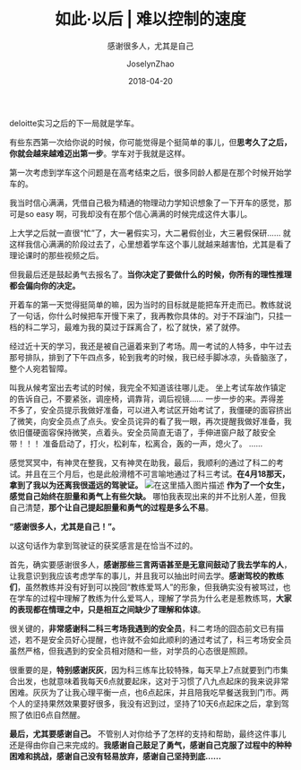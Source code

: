 ﻿---
layout:     post
title:      如此·以后 | 难以控制的速度
subtitle:   感谢很多人，尤其是自己
date:       2018-04-20
author:     JoselynZhao
header-img: img/home-bg-o.jpg
catalog: true
tags:
    - 如此·以后
---

deloitte实习之后的下一局就是学车。

有些东西第一次给你说的时候，你可能觉得是个挺简单的事儿，但**思考久了之后，你就会越来越难迈出第一步**。学车对于我就是这样。

第一次考虑到学车这个问题是在高考结束之后，很多同龄人都是在那个时候开始学车的。

我当时信心满满，凭借自己极为精通的物理动力学知识想象了一下开车的感觉，那可是so easy 啊，可我却没有在那个信心满满的时候完成这件大事儿。

上大学之后就一直很“忙”了，大一暑假实习，大二暑假创业，大三暑假保研…… 就这样我信心满满的阶段过去了，心里想着学车这个事儿就越来越害怕，尤其是看了理论课时的那些视频之后。

但我最后还是鼓起勇气去报名了。**当你决定了要做什么的时候，你所有的理性推理都会偏向你的决定。**

开着车的第一天觉得挺简单的嘛，因为当时的目标就是能把车开走而已。教练就说了一句话，你什么时候把车开慢下来了，我再教你具体的。对于不踩油门，只挂一档的科二学习，最难为我的莫过于踩离合了，松了就快，紧了就停。

经过近十天的学习，我还是被自己逼着来到了考场。周一考试的人特多，中午过去那号排队，排到了下午四点多，轮到我考的时候，我已经手脚冰凉，头昏脑涨了，整个人宛若智障。

叫我从候考室出去考试的时候，我完全不知道该往哪儿走。 坐上考试车故作镇定的告诉自己，不要紧张，调座椅，调靠背，调后视镜…… 一步一步的来。弄得差不多了，安全员提示我做好准备，可以进入考试区开始考试了，我僵硬的面容挤出了微笑，向安全员点了点头。安全员诧异的看了我一眼，再次提醒我做好准备，我依旧僵硬面容保持微笑，点着头。安全员简直无语了，手伸进窗户敲了敲安全带！！！ 准备启动了，打火，松刹车，松离合，轰的一声，熄火了。
……

感觉冥冥中，有神灵在整我，又有神灵在助我，最后，我顺利的通过了科二的考试。并且在三个月后，也是此般滑稽不可言喻地通过了科三考试。**在4月18那天，拿到了我以为还离我很遥远的驾驶证。**
![在这里插入图片描述](https://img-blog.csdnimg.cn/20190428074914992.png?x-oss-process=image/watermark,type_ZmFuZ3poZW5naGVpdGk,shadow_10,text_aHR0cHM6Ly9ibG9nLmNzZG4ubmV0L05HVWV2ZXIxNQ==,size_16,color_FFFFFF,t_70)
**作为了一个女生，感觉自己始终在胆量和勇气上有些欠缺。** 哪怕我表现出来的并不比别人差，但我自己清楚，**那个让自己提起胆量和勇气的过程是多么不易**。

**“感谢很多人，尤其是自己！”。**
	
以这句话作为拿到驾驶证的获奖感言是在恰当不过的。

首先，确实要感谢很多人，**感谢那些三言两语甚至是无意间鼓动了我去学车的人**，让我意识到我应该考虑学车的事儿，并且我可以抽出时间去学。**感谢驾校的教练们**，虽然教练并没有好到可以挽回“教练爱骂人”的形象，但我确实没有被骂过，也在学车的过程中理解了教练为什么爱骂人，理解了学员为什么老是惹教练骂，**大家的表现都在情理之中，只是相互之间缺少了理解和体谅**。

很关键的，**非常感谢科二科三考场我遇到的安全员**，科二考场的囧态前文已有描述，若不是安全员好心提醒，也许就不会如此顺利的通过考试了，科三考场安全员虽然严格，但我遇到的安全员相对随和一些，对学员的心态很是照顾。

很重要的是，**特别感谢灰灰**，因为科三练车比较特殊，每天早上7点就要到门市集合出发，也就意味着我每天6点就要起床，这对于习惯了八九点起床的我来说非常困难。灰灰为了让我心理平衡一点，也6点起床，并且陪我吃早餐送我到门市。两个人的坚持果然效果要好很多，我没有迟到过，坚持了10天6点起床之后，拿到驾照了依旧6点自然醒。

**最后，尤其要感谢自己。** 不管别人对你给予了怎样的支持和帮助，最终这件事儿还是得由你自己来完成的。**我感谢自己鼓足了勇气，感谢自己克服了过程中的种种困难和挑战，感谢自己没有轻易放弃，感谢自己坚持到底……**
